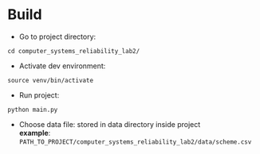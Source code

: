 # Build

- Go to project directory:
```
cd computer_systems_reliability_lab2/
```

- Activate dev environment:
```
source venv/bin/activate
```
   
- Run project:
```
python main.py
```
  
- Choose data file:
stored in data directory inside project  
__example__: `PATH_TO_PROJECT/computer_systems_reliability_lab2/data/scheme.csv`
